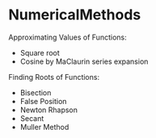 # NumericalMethods

Approximating Values of Functions:
 - Square root
 - Cosine by MaClaurin series expansion

Finding Roots of Functions:
 - Bisection
 - False Position
 - Newton Rhapson
 - Secant
 - Muller Method

